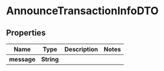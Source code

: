 

# AnnounceTransactionInfoDTO

## Properties

Name | Type | Description | Notes
------------ | ------------- | ------------- | -------------
**message** | **String** |  | 



